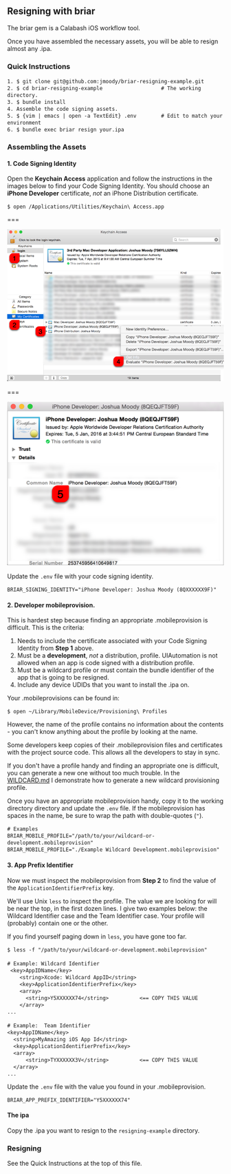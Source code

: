## Resigning with briar

The briar gem is a Calabash iOS workflow tool. 

Once you have assembled the necessary assets, you will be able to resign almost any .ipa.

### Quick Instructions

```
1. $ git clone git@github.com:jmoody/briar-resigning-example.git
2. $ cd briar-resigning-example                   # The working directory.
3. $ bundle install
4. Assemble the code signing assets.
5. $ {vim | emacs | open -a TextEdit} .env        # Edit to match your environment
6. $ bundle exec briar resign your.ipa
```

### Assembling the Assets

#### 1. Code Signing Identity

Open the **Keychain Access** application and follow the instructions in the images below to find your Code Signing Identity.  You should choose an **iPhone Developer** certificate, _not_ an iPhone Distribution certificate.

```
$ open /Applications/Utilities/Keychain\ Access.app
```
===

![keychain-access](./png/readme/keychain-access.png)

===

![codesigning-identity](./png/readme/codesigning-identity.png)

Update the `.env` file with your code signing identity.

```
BRIAR_SIGNING_IDENTITY="iPhone Developer: Joshua Moody (8QXXXXXX9F)"
```

#### 2. Developer mobileprovision.

This is hardest step because finding an appropriate .mobileprovision is difficult.  This is the criteria:

1. Needs to include the certificate associated with your Code Signing Identity from **Step 1** above.
2. Must be a **development**, _not_ a distribution, profile.  UIAutomation is not allowed when an app is code signed with a distribution profile.
3. Must be a wildcard profile or must contain the bundle identifier of the app that is going to be resigned.
4. Include any device UDIDs that you want to install the .ipa on.


Your .mobileprovisions can be found in:

```
$ open ~/Library/MobileDevice/Provisioning\ Profiles
```

However, the name of the profile contains no information about the contents - you can't know anything about the profile by looking at the name.

Some developers keep copies of their .mobileprovision files and certificates with the project source code.  This allows all the developers to stay in sync.

If you don't have a profile handy and finding an appropriate one is difficult, you can generate a new one without too much trouble.   In the [WILDCARD.md](WILDCARD.md) I demonstrate how to generate a new wildcard provisioning profile.

Once you have an appropriate mobileprovision handy, copy it to the working directory directory and update the `.env` file.  If the mobileprovision has spaces in the name, be sure to wrap the path with double-quotes (`"`). 

```
# Examples
BRIAR_MOBILE_PROFILE="/path/to/your/wildcard-or-development.mobileprovision"
BRIAR_MOBILE_PROFILE="./Example Wildcard Development.mobileprovision"
```

#### 3. App Prefix Identifier

Now we must inspect the mobileprovision from **Step 2** to find the value of the `ApplicationIdentifierPrefix` key.

We'll use Unix `less` to inspect the profile.  The value we are looking for will be near the top, in the first dozen lines.  I give two examples below: the Wildcard Identifier case and the Team Identifier case.  Your profile will (probably) contain one or the other.  

If you find yourself paging down in `less`, you have gone too far.

```
$ less -f "/path/to/your/wildcard-or-development.mobileprovision"

# Example: Wildcard Identifier
 <key>AppIDName</key>
    <string>Xcode: Wildcard AppID</string>
    <key>ApplicationIdentifierPrefix</key>
    <array>
      <string>Y5XXXXXX74</string>          <== COPY THIS VALUE
    </array>
...

# Example:  Team Identifier
<key>AppIDName</key>
  <string>MyAmazing iOS App Id</string>
  <key>ApplicationIdentifierPrefix</key>
  <array>
      <string>TYXXXXXX3V</string>          <== COPY THIS VALUE
  </array>
...
```

Update the `.env` file with the value you found in your .mobileprovision.

```
BRIAR_APP_PREFIX_IDENTIFIER="Y5XXXXXX74"
```

#### The ipa

Copy the .ipa you want to resign to the `resigning-example` directory.

### Resigning

See the Quick Instructions at the top of this file.
